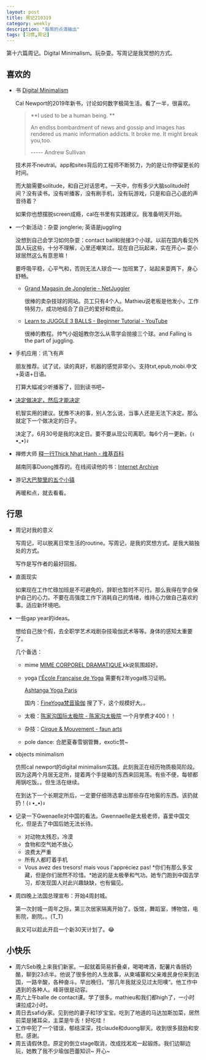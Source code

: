 ```yaml
---
layout: post
title: 周记210319
category: weekly
description: "每周的点滴输出"
tags: [习惯,周记]
---
```


第十六篇周记。Digital Minimalism。玩杂耍。写周记是我冥想的方式。

## 喜欢的

- 书 [Digital Minimalism ](https://www.goodreads.com/book/show/40672036-digital-minimalism)

  Cal Newport的2019年新书，讨论如何数字极简生活。看了一半，很喜欢。

  > **I used to be a human being. **
  >
  > An endlss bombardment of news and gossip and images has rendered us manic information addicts. It broke me. It might break you,too. 
  >
  > ----- Andrew Sullivan

  技术并不neutral。app和sites背后的工程师不断努力，为的是让你停留更长的时间。

  而大脑需要solitude，和自己对话思考。一天中，你有多少大脑solitude时间？没有读书，没有听播客，没有刷手机，没有玩游戏，只是和自己心底的声音待着？

  如果你也想摆脱screen成瘾，cal在书里有实践建议。我准备明天开始。

- 一个新活动：杂耍 jonglerie; 英语是juggling 

  没想到自己会学习如何杂耍：contact ball和抛接3个小球。以前在国内看见外国人玩这些，十分不理解，心里还嘲笑过。现在自己玩起来，实在开心~ 耍小球居然这么有意思嘛！

  要呼吸平稳，心平气和，否则无法人球合一~ 加班累了，站起来耍两下，身心舒畅。

  - [Grand Magasin de Jonglerie - NetJuggler](https://www.netjuggler.net/)

    很棒的卖杂技球的网站。员工只有4个人。Mathieu说老板是他发小，工作特努力，成功地结合了自己的爱好和商业。

  - [Learn to JUGGLE 3 BALLS - Beginner Tutorial - YouTube](https://www.youtube.com/watch?v=dCYDZDlcO6g)

    很棒的教程。帅气小姐姐教你怎么从零学会抛接三个球。and Falling is the part of juggling.

- 手机应用：讯飞有声

  朋友推荐。试了试，读的真好，机器的感觉非常小。支持txt,epub,mobi.中文+英语+日语。

  打算大幅减少听播客了，回到读书吧~

- [决定做决定，然后才能决定](https://mp.weixin.qq.com/s/P4_6slefNRsnvYefx_7S4A)

  机智实用的建议。犹豫不决的事，别人怎么说，当事人还是无法下决定。那么就定下一个做决定的日子。

  决定了。6月30号是我的决定日。要不要从现公司离职。每6个月一更新。(ง •_•)ง

- 禅修大师 [释一行Thick Nhat Hanh - 维基百科](https://zh.wikipedia.org/wiki/%E9%87%8B%E4%B8%80%E8%A1%8C)

  越南同事Duong推荐的。在线阅读他的书：[Internet Archive](https://archive.org/details/ThichNhatHanhTheArtOfPower58pp/Thich%20Nhat%20Hanh%20%26%20Elaine%20Pagels%20-%20Living%20Buddha%2C%20Living%20Christ/page/n7/mode/2up)

- 游记[大巴黎里的五个小镇](https://www.douban.com/note/796484007/)

  再暖和点，就去看看。


## 行思

- 周记对我的意义

  写周记，可以脱离日常生活的routine。写周记，是我的冥想方式。是我大脑独处的方式。

  写作是写作者的最好回报。

- 直面现实

  如果现在工作忙碌加班是不可避免的，辞职也暂时不可行。那么我得在学会保护自己的心力。不要在高强度工作下消耗自己的情绪，维持心力做自己喜欢的事。适应新环境吧。

- 一些gap year的ideas。

  想给自己放个假，去全职学艺术戏剧杂技瑜伽武术等等。身体的感知太重要了。

  几个备选：

  - mime [MIME CORPOREL DRAMATIQUE ](https://mimecorporel.com/) kk说氛围超好。

  - yoga [l'École Française de Yoga](https://ecolefrancaisedeyoga.fr/) 需要有2年yoga练习证明。

    [Ashtanga Yoga Paris](https://www.ashtangayogaparis.fr/) 

    国内：[FineYoga梵音瑜伽](https://www.fineyoga.com/) 搜了下，这个规模好大。。

  - 太极：[陈家沟国际太极院 - 陈家沟太极院](http://www.chenjiagou.net/) 一个月学费才400！！

  - 杂技：[Cirque & Mouvement - faun arts](http://www.faun-arts.com/)

  - pole dance: 合肥夏春雪钢管舞，exotic赞~

- objects minimalism

  仿照cal newport的digital minimalism实践。此刻我正在经历物质极简阶段。因为这两个月居无定所，提着两个手提箱的东西来回晃荡。有些不便，每顿都用锅吃饭。。但生活在继续。

  在到达下一个长期定所后，一定要仔细筛选拿出那些存在地窖的东西。该扔就扔！(ง •_•)ง

- 记录一下Gwenaelle对中国的看法。Gwennaelle是太极老师，喜爱中国文化，但是去了中国后她无法长待。

  - 对动物太残忍，冷漠
  - 食物和空气她不放心
  - 浪费太严重
  - 所有人都盯着手机
  - Vous avez des tresors! mais vous l'appréciez pas! *你们有那么多宝藏，但是你们居然不珍惜。*她说的是太极拳和气功。她专门跑到中国去学习，却发现国人对此兴趣缺缺，也有偏见。

- 周四晚上法国总理宣布：开始4周封城。

  第一次封城一周年之际，第三次居家隔离开始了。饭馆，舞蹈室，博物馆，电影院，剧院。。(T_T)

  我又可以趁此开启一个新30天计划了。😂

## 小快乐

- 周六Seb晚上来我们新家。一起就着简易折叠桌，喝喝啤酒，配薯片香肠奶酪，聊到23点半。他说了很多他的人生故事，从柬埔寨和父亲难民身份来到法国，一路辛酸，各种奋斗。早出晚归，“那几年我就没见过太阳噢“。他工作中遇到的各种人。峰哥很是动容。
- 周六上午balle de contact课。学了很多。mathieu和我们都high了，一小时课拉成2小时。
- 周日去safidy家。见到他的妻子和1岁宝宝。吃到了地道的马达加斯加菜，居然前菜是猪耳朵，主菜是牛舌！好吃哇！
- 工作中犯了一个错误，郁结深深，找claude和duong聊天。收到很多鼓励和安慰。感谢。
- 周五请假休息。原定的倒立stage取消，改成找淞淞一起锻炼。我们边聊边玩，她教了我不少瑜伽芭蕾知识~ 开心~

